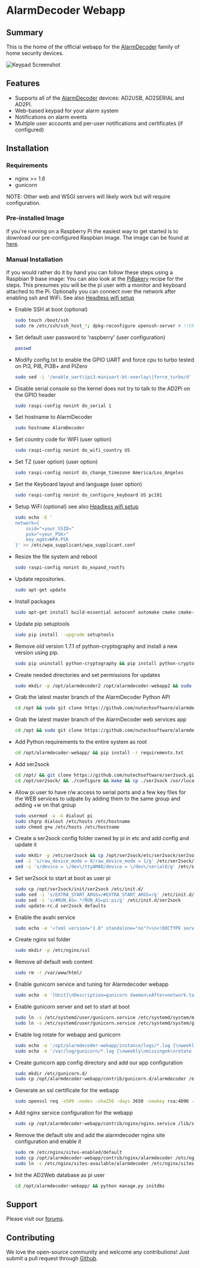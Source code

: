 # AlarmDecoder Webapp

## Summary

This is the home of the official webapp for the [AlarmDecoder](http://www.alarmdecoder.com) family of home security devices.

![Keypad Screenshot](http://github.com/nutechsoftware/alarmdecoder-webapp/raw/master/screenshot.png "Keypad Screenshot")

## Features

- Supports all of the [AlarmDecoder](http://www.alarmdecoder.com) devices: AD2USB, AD2SERIAL and AD2PI.
- Web-based keypad for your alarm system
- Notifications on alarm events
- Multiple user accounts and per-user notifications and certificates (if configured)

## Installation

### Requirements

- nginx >= 1.6
- gunicorn

NOTE: Other web and WSGI servers will likely work but will require configuration.

### Pre-installed Image

If you're running on a Raspberry Pi the easiest way to get started is to download our pre-configured Raspbian image.  The image can be found at [here](http://www.alarmdecoder.com/wiki/index.php/Raspberry_Pi).

### Manual Installation

If you would rather do it by hand you can follow these steps using a Raspbian 9 base image:
You can also look at the [PiBakery](contrib/PiBakery/) recipe for the steps. This presumes you will be the pi user with a monitor and keyboard attached to the Pi. Optionally you can connect over the network after enabling ssh and WiFi. See also [Headless wifi setup](https://www.raspberrypi.org/documentation/configuration/wireless/headless.md)
* Enable SSH at boot (optional)
  ```bash
  sudo touch /boot/ssh
  sudo rm /etc/ssh/ssh_host_*; dpkg-reconfigure openssh-server # !!Change keys!!
  ```
* Set default user password to 'raspberry' (user configuration)
  ```bash
  passwd
  ```
* Modify config.txt to enable the GPIO UART and force cpu to turbo tested on Pi3, PiB, Pi3B+ and PiZero
  ```bash
  sudo sed -i '/enable_uart\|pi3-miniuart-bt-overlay\|force_turbo/d' /boot/config.txt
  ```
* Disable serial console so the kernel does not try to talk to the AD2Pi on the GPIO header
  ```bash
  sudo raspi-config nonint do_serial 1
  ```
* Set hostname to AlarmDecoder
  ```bash
  sudo hostname AlarmDecoder
  ```
* Set country code for WIFI (user option)
  ```bash
  sudo raspi-config nonint do_wifi_country US
  ```
* Set TZ (user option) (user option)
  ```bash
  sudo raspi-config nonint do_change_timezone America/Los_Angeles
  ```
* Set the Keyboard layout and language (user option)
  ```bash
  sudo raspi-config nonint do_configure_keyboard US pc101
  ```
* Setup WiFi (optional) see also [Headless wifi setup](https://www.raspberrypi.org/documentation/configuration/wireless/headless.md)
  ```bash
  sudo echo -E '
  network={
      ssid="«your_SSID»"
      psk="«your_PSK»"
      key_mgmt=WPA-PSK
  }' >> /etc/wpa_supplicant/wpa_supplicant.conf
  ```
* Resize the file system and reboot
  ```bash
  sudo raspi-config nonint do_expand_rootfs
  ```
* Update repositories.
  ```bash
  sudo apt-get update
  ```
* Install packages
  ```bash
  sudo apt-get install build-essential autoconf automake cmake cmake-data cmake libffi-dev libssl-dev libpcre3-dev libssl-dev libpcre++-dev zlib1g-dev libcurl4-openssl-dev python2.7-dev python-dev sqlite3 screen sendmail minicom telnet vim nginx gunicorn git python-pip miniupnpc python-virtualenv python-opencv python-httplib2
  ```
* Update pip setuptools
  ```bash
  sudo pip install --upgrade setuptools
  ```
* Remove old version 1.7.1 of python-cryptography and install a new version using pip.
  ```bash
  sudo pip uninstall python-cryptography && pip install python-cryptography
  ```
* Create needed directories and set permissions for updates
  ```bash
  sudo mkdir -p /opt/alarmdecoder2 /opt/alarmdecoder-webapp2 && sudo chown pi:pi /opt/alarmdecoder /opt/alarmdecoder-webapp
  ```
* Grab the latest master branch of the AlarmDecoder Python API
  ```bash
  cd /opt && sudo git clone https://github.com/nutechsoftware/alarmdecoder.git
  ```
* Grab the latest master branch of the AlarmDecoder web services app
  ```bash
  cd /opt && sudo git clone https://github.com/nutechsoftware/alarmdecoder-webapp.git
  ```
* Add Python requirements to the entire system as root
  ```bash
  cd /opt/alarmdecoder-webapp/ && pip install -r requirements.txt
  ```
* Add ser2sock
  ```bash
  cd /opt/ && git clone https://github.com/nutechsoftware/ser2sock.git
  cd /opt/ser2sock/ && ./configure && make && cp ./ser2sock /usr/local/bin/
  ```
* Allow pi user to have r/w access to serial ports and a few key files for the WEB services to udpate by adding them to the same group and adding +w on that group
  ```bash
  sudo usermod -a -G dialout pi
  sudo chgrp dialout /etc/hosts /etc/hostname
  sudo chmod g+w /etc/hosts /etc/hostname
  ```
* Create a ser2sock config folder owned by pi in etc and add config and update it
  ```bash
  sudo mkdir -p /etc/ser2sock && cp /opt/ser2sock/etc/ser2sock/ser2sock.conf /etc/ser2sock/ && && chown -R pi:pi /etc/ser2sock
  sed -i 's/raw_device_mode = 0/raw_device_mode = 1/g' /etc/ser2sock/ser2sock.conf
  sed -i 's/device = \/dev\/ttyAMA0/device = \/dev\/serial0/g' /etc/ser2sock/ser2sock.conf
  ```
* Set ser2sock to start at boot as user pi
  ```bash
  sudo cp /opt/ser2sock/init/ser2sock /etc/init.d/
  sudo sed -i 's/EXTRA_START_ARGS=/#EXTRA_START_ARGS=/g' /etc/init.d/ser2sock
  sudo sed -i 's/#RUN_AS=.*/RUN_AS=pi:pi/g' /etc/init.d/ser2sock
  sudo update-rc.d ser2sock defaults
  ```
* Enable the avahi service
  ```bash
  sudo echo -e '<?xml version="1.0" standalone="no"?>\n<!DOCTYPE service-group SYSTEM "avahi-service.dtd">\n<service-group>\n\t<name replace-wildcards="yes">%h</name>\n\t<service>\n\t\t<type>_device-info._tcp</type>\n\t\t<port>0</port>\n\t\t<txt-record>model=AlarmDecoder</txt-record>\n\t</service>\n\t<service>\n\t\t<type>_ssh._tcp</type>\n\t\t<port>22</port>\n\t</service>\n</service-group>' > /etc/avahi/services/alarmdecoder.service
  ```
* Create nginx ssl folder
  ```bash
  sudo mkdir -p /etc/nginx/ssl
  ```
* Remove all default web content
  ```bash
  sudo rm -r /var/www/html/
  ```
* Enable gunicorn service and tuning for Alarmdecoder webapp
  ```bash
  sudo echo -e '[Unit]\nDescription=gunicorn daemon\nAfter=network.target\n\n[Service]\nPIDFile=/run/gunicorn/pid\nUser=pi\nGroup=dialout\nWorkingDirectory=/opt/alarmdecoder-webapp\nExecStart=/usr/bin/gunicorn --worker-class=socketio.sgunicorn.GeventSocketIOWorker --timeout=120 --env=POLICY_SERVER=0 --log-level=debug wsgi:application\nExecReload=/bin/kill -s HUP $MAINPID\nExecStop=/bin/kill -s TERM $MAINPID\nPrivateTmp=true\n\n[Install]\nWantedBy=multi-user.target\n' > /etc/systemd/user/gunicorn.service
  ```
* Enable gunicorn server and set to start at boot
  ```bash
  sudo ln -s /etc/systemd/user/gunicorn.service /etc/systemd/system/multi-user.target.wants/gunicorn.service
  sudo ln -s /etc/systemd/user/gunicorn.service /etc/systemd/system/gunicorn.service
  ```
* Enable log rotate for webapp and gunicorn
  ```bash
  sudo echo -e '/opt/alarmdecoder-webapp/instance/logs/*.log {\nweekly\nmissingok\nrotate 5\ncompress\ndelaycompress\nnotifempty\ncreate 0640 pi pi\nsharedscripts\n\ }' > /etc/logrotate.d/alarmdecoder
  sudo echo -e '/var/log/gunicorn/*.log {\nweekly\nmissingok\nrotate 5\ncompress\ndelaycompress\nnotifempty\ncreate 0640 www-data www-data\nsharedscripts\npostrotate\n[ -s /run/gunicorn/alarmdecoder.pid ] && kill -USR1 `cat /run/gunicorn/alarmdecoder.pid`\nendscript\n}' > /etc/logrotate.d/gunicorn
  ```
* Create gunicorn app config directory and add our app configuration
  ```bash
  sudo mkdir /etc/gunicorn.d/
  sudo cp /opt/alarmdecoder-webapp/contrib/gunicorn.d/alarmdecoder /etc/gunicorn.d/
  ```
* Generate an ssl certificate for the webapp
  ```bash
  sudo openssl req -x509 -nodes -sha256 -days 3650 -newkey rsa:4096 -keyout /etc/nginx/ssl/alarmdecoder.key -out /etc/nginx/ssl/alarmdecoder.crt -subj '/CN=AlarmDecoder.local/O=AlarmDecoder.com/C=US'
  ```
* Add nginx service configuration for the webapp
  ```bash
  sudo cp /opt/alarmdecoder-webapp/contrib/nginx/nginx.service /lib/systemd/system/nginx.service
  ```
* Remove the default site and add the alarmdecoder nginx site configuration and enable it
  ```bash
  sudo rm /etc/nginx/sites-enabled/default
  sudo cp /opt/alarmdecoder-webapp/contrib/nginx/alarmdecoder /etc/nginx/sites-available/
  sudo ln -s /etc/nginx/sites-available/alarmdecoder /etc/nginx/sites-enabled/
  ```
* Init the AD2Web database as pi user
  ```bash
  cd /opt/alarmdecoder-webapp/ && python manage.py initdbs
  ```

## Support

Please visit our [forums](http://www.alarmdecoder.com/forums/).

## Contributing

We love the open-source community and welcome any contributions!  Just submit a pull request through [Github](http://github.com).
